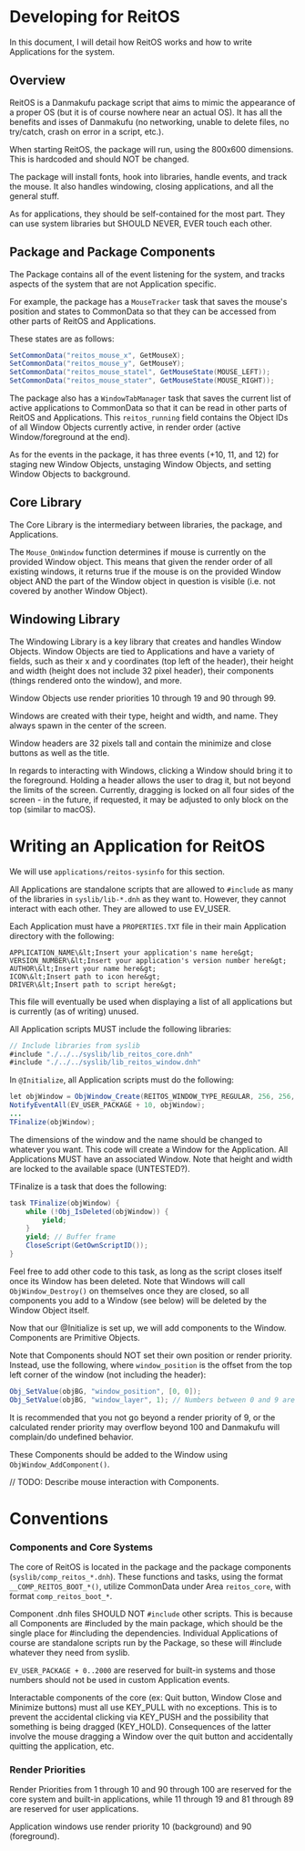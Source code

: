 # Developing for ReitOS

In this document, I will detail how ReitOS works and how to write Applications for the system.

## Overview
ReitOS is a Danmakufu package script that aims to mimic the appearance of a proper OS (but it is of course nowhere near an actual OS). It has all the benefits and isses of Danmakufu (no networking, unable to delete files, no try/catch, crash on error in a script, etc.).

When starting ReitOS, the package will run, using the 800x600 dimensions. This is hardcoded and should NOT be changed.

The package will install fonts, hook into libraries, handle events, and track the mouse. It also handles windowing, closing applications, and all the general stuff. 

As for applications, they should be self-contained for the most part. They can use system libraries but SHOULD NEVER, EVER touch each other. 

## Package and Package Components
The Package contains all of the event listening for the system, and tracks aspects of the system that are not Application specific.

For example, the package has a `MouseTracker` task that saves the mouse's position and states to CommonData so that they can be accessed from other parts of ReitOS and Applications.

These states are as follows:
```java
SetCommonData("reitos_mouse_x", GetMouseX);
SetCommonData("reitos_mouse_y", GetMouseY);
SetCommonData("reitos_mouse_statel", GetMouseState(MOUSE_LEFT));
SetCommonData("reitos_mouse_stater", GetMouseState(MOUSE_RIGHT));
```

The package also has a `WindowTabManager` task that saves the current list of active applications to CommonData so that it can be read in other parts of ReitOS and Applications. This `reitos_running` field contains the Object IDs of all Window Objects currently active, in render order (active Window/foreground at the end).

As for the events in the package, it has three events (+10, 11, and 12) for staging new Window Objects, unstaging Window Objects, and setting Window Objects to background.

## Core Library
The Core Library is the intermediary between libraries, the package, and Applications.

The `Mouse_OnWindow` function determines if mouse is currently on the provided Window object. This means that given the render order of all existing windows, it returns true if the mouse is on the provided Window object AND the part of the Window object in question is visible (i.e. not covered by another Window Object).

## Windowing Library
The Windowing Library is a key library that creates and handles Window Objects. Window Objects are tied to Applications and have a variety of fields, such as their x and y coordinates (top left of the header), their height and width (height does not include 32 pixel header), their components (things rendered onto the window), and more. 

Window Objects use render priorities 10 through 19 and 90 through 99.

Windows are created with their type, height and width, and name. They always spawn in the center of the screen.

Window headers are 32 pixels tall and contain the minimize and close buttons as well as the title.

In regards to interacting with Windows, clicking a Window should bring it to the foreground. Holding a header allows the user to drag it, but not beyond the limits of the screen. Currently, dragging is locked on all four sides of the screen - in the future, if requested, it may be adjusted to only block on the top (similar to macOS).

# Writing an Application for ReitOS
We will use `applications/reitos-sysinfo` for this section.

All Applications are standalone scripts that are allowed to `#include` as many of the libraries in `syslib/lib-*.dnh` as they want to. However, they cannot interact with each other. They are allowed to use EV_USER.

Each Application must have a `PROPERTIES.TXT` file in their main Application directory with the following:
```
APPLICATION_NAME\&lt;Insert your application's name here&gt;
VERSION_NUMBER\&lt;Insert your application's version number here&gt;
AUTHOR\&lt;Insert your name here&gt;
ICON\&lt;Insert path to icon here&gt;
DRIVER\&lt;Insert path to script here&gt;
```

This file will eventually be used when displaying a list of all applications but is currently (as of writing) unused.

All Application scripts MUST include the following libraries:
```java
// Include libraries from syslib
#include "./../../syslib/lib_reitos_core.dnh"
#include "./../../syslib/lib_reitos_window.dnh"
```

In `@Initialize`, all Application scripts must do the following:
```java
let objWindow = ObjWindow_Create(REITOS_WINDOW_TYPE_REGULAR, 256, 256, "Name");
NotifyEventAll(EV_USER_PACKAGE + 10, objWindow);
...
TFinalize(objWindow);
```
The dimensions of the window and the name should be changed to whatever you want. This code will create a Window for the Application. All Applications MUST have an associated Window. Note that height and width are locked to the available space (UNTESTED?). 

TFinalize is a task that does the following:
```java
task TFinalize(objWindow) {
    while (!Obj_IsDeleted(objWindow)) {
        yield;
    }
    yield; // Buffer frame
    CloseScript(GetOwnScriptID());
}
```
Feel free to add other code to this task, as long as the script closes itself once its Window has been deleted. Note that Windows will call `ObjWindow_Destroy()` on themselves once they are closed, so all components you add to a Window (see below) will be deleted by the Window Object itself.

Now that our @Initialize is set up, we will add components to the Window. Components are Primitive Objects.

Note that Components should NOT set their own position or render priority. Instead, use the following, where `window_position` is the offset from the top left corner of the window (not including the header):
```java
Obj_SetValue(objBG, "window_position", [0, 0]);
Obj_SetValue(objBG, "window_layer", 1); // Numbers between 0 and 9 are available (corresponds to Render Priorities of 10-19, 90-99)
```
It is recommended that you not go beyond a render priority of 9, or the calculated render priority may overflow beyond 100 and Danmakufu will complain/do undefined behavior.

These Components should be added to the Window using `ObjWindow_AddComponent()`.

// TODO: Describe mouse interaction with Components.


# Conventions

### Components and Core Systems

The core of ReitOS is located in the package and the package components (`syslib/comp_reitos_*.dnh`). These functions and tasks, using the format `__COMP_REITOS_BOOT_*()`, utilize CommonData under Area `reitos_core`, with format `comp_reitos_boot_*`. 

Component .dnh files SHOULD NOT `#include` other scripts. This is because all Components are #included by the main package, which should be the single place for #including the dependencies. Individual Applications of course are standalone scripts run by the Package, so these will #include whatever they need from syslib.

`EV_USER_PACKAGE + 0..2000` are reserved for built-in systems and those numbers should not be used in custom Application events.

Interactable components of the core (ex: Quit button, Window Close and Minimize buttons) must all use KEY_PULL with no exceptions. This is to prevent the accidental clicking via KEY_PUSH and the possibility that something is being dragged (KEY_HOLD). Consequences of the latter involve the mouse dragging a Window over the quit button and accidentally quitting the application, etc.

### Render Priorities

Render Priorities from 1 through 10 and 90 through 100 are reserved for the core system and built-in applications, while 11 through 19 and 81 through 89 are reserved for user applications.

Application windows use render priority 10 (background) and 90 (foreground).

